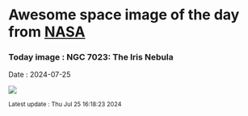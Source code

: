 
# Awesome space image of the day from [NASA](https://api.nasa.gov/)

### Today image : NGC 7023: The Iris Nebula
Date : 2024-07-25

![](https://apod.nasa.gov/apod/image/2407/NGC7023_LRGB_fin_sig1024.jpg)

<small>Latest update : Thu Jul 25 16:18:23 2024</small>
        